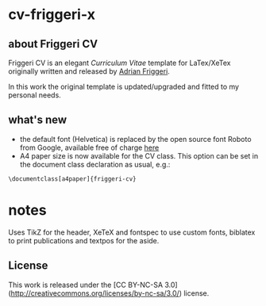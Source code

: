# cv-friggeri-x

## about Friggeri CV
Friggeri CV is an elegant *Curriculum Vitae* template for LaTex/XeTex originally written and released by [Adrian Friggeri](https://github.com/afriggeri).

In this work the original template is updated/upgraded and fitted to my personal needs.

## what's new
  - the default font (Helvetica) is replaced by the open source font Roboto from Google, available free of charge [here](https://www.google.com/fonts/specimen/Roboto)
  - A4 paper size is now available for the CV class. This option can
be set in the document class declaration as usual, e.g.:

 `\documentclass[a4paper]{friggeri-cv}`

# notes

Uses TikZ for the header, XeTeX and fontspec to use custom fonts, biblatex to print publications and textpos for the aside.

## License

This work is released under the [CC BY-NC-SA 3.0] (http://creativecommons.org/licenses/by-nc-sa/3.0/) license.

